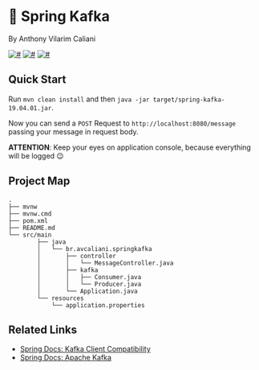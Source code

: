 # 🍃 Spring Kafka
By Anthony Vilarim Caliani

[![#](https://img.shields.io/badge/license-MIT-blue.svg)](#) [![#](https://img.shields.io/badge/java-1.8-red.svg)](#) [![#](https://img.shields.io/badge/spring--boot-2.1.4.RELEASE-green.svg)](#)

## Quick Start
Run `mvn clean install` and then `java -jar target/spring-kafka-19.04.01.jar`. 

Now you can send a `POST` Request to `http://localhost:8080/message` passing your message in request body.

**ATTENTION**: Keep your eyes on application console, because everything will be logged 😉

## Project Map
```
.
├── mvnw
├── mvnw.cmd
├── pom.xml
├── README.md
└── src/main
        ├── java
        │   └── br.avcaliani.springkafka
        │       ├── controller
        │       │   └── MessageController.java
        │       ├── kafka
        │       │   ├── Consumer.java
        │       │   └── Producer.java
        │       └── Application.java
        └── resources
            └── application.properties
```

## Related Links
- [Spring Docs: Kafka Client Compatibility](https://spring.io/projects/spring-kafka)
- [Spring Docs: Apache Kafka](https://docs.spring.io/spring-boot/docs/current/reference/html/boot-features-messaging.html#boot-features-kafka)

